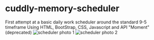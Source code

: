 # cuddly-memory-scheduler
First attempt at a basic daily work scheduler around the standard 9-5 timeframe
Using HTML, BootStrap, CSS, Javascript and API "Moment"(deprecated)
![scheduler photo 1](https://user-images.githubusercontent.com/60993926/154820430-e02ff585-2eb9-4383-a291-316ad2bfb8e0.png)
![scheduler photo 2](https://user-images.githubusercontent.com/60993926/154820431-7ff81f7a-6e46-4e9e-b850-ad9557b92795.png)

